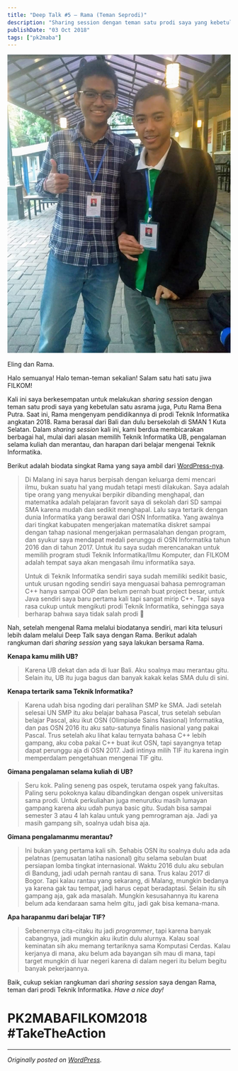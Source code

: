 ```yaml
---
title: "Deep Talk #5 – Rama (Teman Seprodi)"
description: "Sharing session dengan teman satu prodi saya yang kebetulan satu asrama juga, Putu Rama Bena Putra."
publishDate: "03 Oct 2018"
tags: ["pk2maba"]
---
```


![Eling dan Rama.](cover.jpg)

<div class="md-figcaption">Eling dan Rama.</div>

Halo semuanya! Halo teman-teman sekalian! Salam satu hati satu jiwa FILKOM!

Kali ini saya berkesempatan untuk melakukan _sharing session_ dengan teman satu prodi saya yang kebetulan satu asrama juga, Putu Rama Bena Putra. Saat ini, Rama mengenyam pendidikannya di prodi Teknik Informatika angkatan 2018. Rama berasal dari Bali dan dulu bersekolah di SMAN 1 Kuta Selatan. Dalam _sharing session_ kali ini, kami berdua membicarakan berbagai hal, mulai dari alasan memilih Teknik Informatika UB, pengalaman selama kuliah dan merantau, dan harapan dari belajar mengenai Teknik Informatika.

Berikut adalah biodata singkat Rama yang saya ambil dari [WordPress-nya](https://ramabenarb.wordpress.com/2018/08/18/about-me/).

> Di Malang ini saya harus berpisah dengan keluarga demi mencari ilmu, bukan suatu hal yang mudah tetapi mesti dilakukan. Saya adalah tipe orang yang menyukai berpikir dibanding menghapal, dan matematika adalah pelajaran favorit saya di sekolah dari SD sampai SMA karena mudah dan sedikit menghapal. Lalu saya tertarik dengan dunia Informatika yang berawal dari OSN Informatika. Yang awalnya dari tingkat kabupaten mengerjakan matematika diskret sampai dengan tahap nasional mengerjakan permasalahan dengan program, dan syukur saya mendapat medali perunggu di OSN Informatika tahun 2016 dan di tahun 2017. Untuk itu saya sudah merencanakan untuk memilih program studi Teknik Informatika/Ilmu Komputer, dan FILKOM adalah tempat saya akan mengasah ilmu informatika saya.
>
> Untuk di Teknik Informatika sendiri saya sudah memiliki sedikit basic, untuk urusan ngoding sendiri saya menguasai bahasa pemrograman C++ hanya sampai OOP dan belum pernah buat project besar, untuk Java sendiri saya baru pertama kali tapi sangat mirip C++. Tapi saya rasa cukup untuk mengikuti prodi Teknik Informatika, sehingga saya berharap bahwa saya tidak salah prodi 🙂

Nah, setelah mengenal Rama melalui biodatanya sendiri, mari kita telusuri lebih dalam melalui Deep Talk saya dengan Rama. Berikut adalah rangkuman dari _sharing session_ yang saya lakukan bersama Rama.

**Kenapa kamu milih UB?**

> Karena UB dekat dan ada di luar Bali. Aku soalnya mau merantau gitu. Selain itu, UB itu juga bagus dan banyak kakak kelas SMA dulu di sini.

**Kenapa tertarik sama Teknik Informatika?**

> Karena udah bisa ngoding dari peralihan SMP ke SMA. Jadi setelah selesai UN SMP itu aku belajar bahasa Pascal, trus setelah sebulan belajar Pascal, aku ikut OSN (Olimpiade Sains Nasional) Informatika, dan pas OSN 2016 itu aku satu-satunya finalis nasional yang pakai Pascal. Trus setelah aku lihat kalau ternyata bahasa C++ lebih gampang, aku coba pakai C++ buat ikut OSN, tapi sayangnya tetap dapat perunggu aja di OSN 2017. Jadi intinya milih TIF itu karena ingin memperdalam pengetahuan mengenai TIF gitu.

**Gimana pengalaman selama kuliah di UB?**

> Seru kok. Paling seneng pas ospek, terutama ospek yang fakultas. Paling seru pokoknya kalau dibandingkan dengan ospek universitas sama prodi. Untuk perkuliahan juga menurutku masih lumayan gampang karena aku udah punya basic gitu. Sudah bisa sampai semester 3 atau 4 lah kalau untuk yang pemrograman aja. Jadi ya masih gampang sih, soalnya udah bisa aja.

**Gimana pengalamanmu merantau?**

> Ini bukan yang pertama kali sih. Sehabis OSN itu soalnya dulu ada ada pelatnas (pemusatan latiha nasional) gitu selama sebulan buat persiapan lomba tingkat internasional. Waktu 2016 dulu aku sebulan di Bandung, jadi udah pernah rantau di sana. Trus kalau 2017 di Bogor. Tapi kalau rantau yang sekarang, di Malang, mungkin bedanya ya karena gak tau tempat, jadi harus cepat beradaptasi. Selain itu sih gampang aja, gak ada masalah. Mungkin kesusahannya itu karena belum ada kendaraan sama helm gitu, jadi gak bisa kemana-mana.

**Apa harapanmu dari belajar TIF?**

> Sebenernya cita-citaku itu jadi _programmer_, tapi karena banyak cabangnya, jadi mungkin aku ikutin dulu alurnya. Kalau soal keminatan sih aku memang tertariknya sama Komputasi Cerdas. Kalau kerjanya di mana, aku belum ada bayangan sih mau di mana, tapi target mungkin di luar negeri karena di dalam negeri itu belum begitu banyak pekerjaannya.

Baik, cukup sekian rangkuman dari _sharing session_ saya dengan Rama, teman dari prodi Teknik Informatika. _Have a nice day!_

# PK2MABAFILKOM2018 #TakeTheAction

---

_Originally posted on [WordPress](https://elingp.wordpress.com/2018/10/03/deep-talk-5/)._
